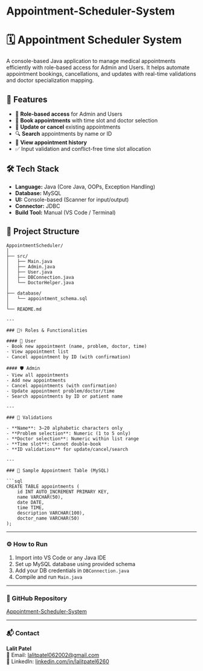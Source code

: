 # Appointment-Scheduler-System
# 🗓️ Appointment Scheduler System

A console-based Java application to manage medical appointments efficiently with role-based access for Admin and Users. It helps automate appointment bookings, cancellations, and updates with real-time validations and doctor specialization mapping.

## 🚀 Features

- 🔐 **Role-based access** for Admin and Users
- 📅 **Book appointments** with time slot and doctor selection
- 🔄 **Update or cancel** existing appointments
- 🔍 **Search** appointments by name or ID
- 📃 **View appointment history**
- ✅ Input validation and conflict-free time slot allocation

## 🛠️ Tech Stack

- **Language:** Java (Core Java, OOPs, Exception Handling)
- **Database:** MySQL
- **UI:** Console-based (Scanner for input/output)
- **Connector:** JDBC
- **Build Tool:** Manual (VS Code / Terminal)

## 📂 Project Structure

```plaintext
AppointmentScheduler/
│
├── src/
│   ├── Main.java
│   ├── Admin.java
│   ├── User.java
│   ├── DBConnection.java
│   └── DoctorHelper.java
│
├── database/
│   └── appointment_schema.sql
│
└── README.md

---

### 🧑‍⚕️ Roles & Functionalities

#### 👤 User
- Book new appointment (name, problem, doctor, time)  
- View appointment list  
- Cancel appointment by ID (with confirmation)  

#### 🛡️ Admin
- View all appointments  
- Add new appointments  
- Cancel appointments (with confirmation)  
- Update appointment problem/doctor/time  
- Search appointments by ID or patient name  

---

### 📌 Validations

- **Name**: 3–20 alphabetic characters only  
- **Problem selection**: Numeric (1 to 5 only)  
- **Doctor selection**: Numeric within list range  
- **Time slot**: Cannot double-book  
- **ID validations** for update/cancel/search  

---

### 🧪 Sample Appointment Table (MySQL)

```sql
CREATE TABLE appointments (
    id INT AUTO_INCREMENT PRIMARY KEY,
    name VARCHAR(50),
    date DATE,
    time TIME,
    description VARCHAR(100),
    doctor_name VARCHAR(50)
);
```

---

### ⚙️ How to Run

1. Import into VS Code or any Java IDE  
2. Set up MySQL database using provided schema  
3. Add your DB credentials in `DBConnection.java`  
4. Compile and run `Main.java`  

---

### 🔗 GitHub Repository  
[Appointment-Scheduler-System](https://github.com/LalitPatel06/Appointment-Scheduler-System)

---

### 📬 Contact  
**Lalit Patel**  
📧 Email: lalitpatel062002@gmail.com  
🔗 LinkedIn: [linkedin.com/in/lalitpatel6260](https://www.linkedin.com/in/lalitpatel6260)
